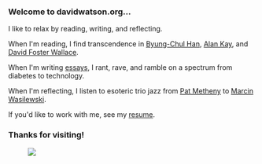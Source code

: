 <div class="row">
<div class="col">
<h3>Welcome to davidwatson.org...</h3>
<p>I like to relax by reading, writing, and reflecting.
<p>When I'm reading, I find transcendence in <a href="https://en.wikipedia.org/wiki/Byung-Chul_Han">Byung-Chul Han</a>, <a href="https://en.wikipedia.org/wiki/Alan_Kay">Alan Kay</a>, and <a href="https://en.wikipedia.org/wiki/David_Foster_Wallace">David Foster Wallace</a>.

<p>When I'm writing <a href="/essays/">essays</a>, I rant, rave, and ramble on a spectrum from diabetes to technology.

<p>When I'm reflecting, I listen to esoteric trio jazz from <a href="https://en.wikipedia.org/wiki/Trio_%E2%86%92_Live">Pat Metheny</a> to <a href="https://en.wikipedia.org/wiki/Marcin_Wasilewski_(pianist)">Marcin Wasilewski</a>. 

<p>If you'd like to work with me, see my  <a href="/resume/">resume</a>.

<h3>Thanks for visiting!</h3>
</div>
<div class="col">
<figure>
<img class="portrait-img" src="/images/watson.jpg">
</figure>
</div>
</div>

